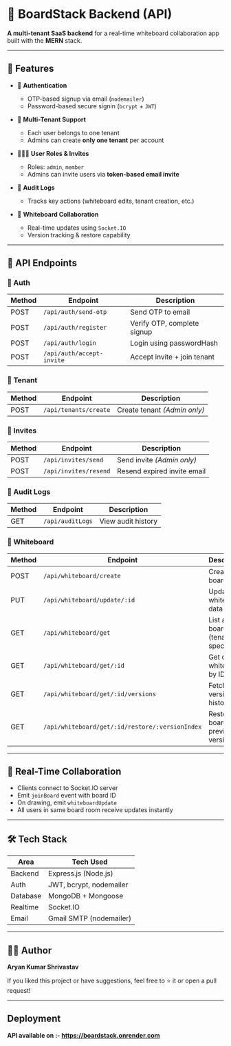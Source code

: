 # 🧾 BoardStack Backend (API)

**A multi-tenant SaaS backend** for a real-time whiteboard collaboration app built with the **MERN** stack.

---

## 🚀 Features

- 🔐 **Authentication**
  - OTP-based signup via email (`nodemailer`)
  - Password-based secure signin (`bcrypt` + `JWT`)

- 🏢 **Multi-Tenant Support**
  - Each user belongs to one tenant
  - Admins can create **only one tenant** per account

- 🧑‍🤝‍🧑 **User Roles & Invites**
  - Roles: `admin`, `member`
  - Admins can invite users via **token-based email invite**

- 📜 **Audit Logs**
  - Tracks key actions (whiteboard edits, tenant creation, etc.)

- 🎨 **Whiteboard Collaboration**
  - Real-time updates using `Socket.IO`
  - Version tracking & restore capability


---

## 📡 API Endpoints

### 🔐 Auth

| Method | Endpoint                   | Description                 |
|--------|----------------------------|-----------------------------|
| POST   | `/api/auth/send-otp`       | Send OTP to email           |
| POST   | `/api/auth/register`       | Verify OTP, complete signup |
| POST   | `/api/auth/login`          | Login using passwordHash    |
| POST   | `/api/auth/accept-invite`  | Accept invite + join tenant |

### 🏢 Tenant

| Method | Endpoint              | Description                  |
|--------|-----------------------|------------------------------|
| POST   | `/api/tenants/create` | Create tenant *(Admin only)* |

### 📩 Invites

| Method | Endpoint              | Description                 |
|--------|-----------------------|-----------------------------|
| POST   | `/api/invites/send`   | Send invite *(Admin only)*  |
| POST   | `/api/invites/resend` | Resend expired invite email |

### 🧾 Audit Logs

| Method | Endpoint         | Description        |
|--------|------------------|--------------------|
| GET    | `/api/auditLogs` | View audit history |

### 🧱 Whiteboard

| Method | Endpoint                                        | Description                       |
|--------|-------------------------------------------------|-----------------------------------|
| POST   | `/api/whiteboard/create`                        | Create new board                  |
| PUT    | `/api/whiteboard/update/:id`                    | Update whiteboard data            |
| GET    | `/api/whiteboard/get`                           | List all boards (tenant-specific) |
| GET    | `/api/whiteboard/get/:id`                       | Get one whiteboard by ID          |
| GET    | `/api/whiteboard/get/:id/versions`              | Fetch board version history       |
| GET    | `/api/whiteboard/get/:id/restore/:versionIndex` | Restore board to previous version |

---

## 🔌 Real-Time Collaboration

- Clients connect to Socket.IO server
- Emit `joinBoard` event with board ID
- On drawing, emit `whiteboardUpdate`
- All users in same board room receive updates instantly

---

## 🛠 Tech Stack

| Area     | Tech Used               |
|----------|-------------------------|
| Backend  | Express.js (Node.js)    |
| Auth     | JWT, bcrypt, nodemailer |
| Database | MongoDB + Mongoose      |
| Realtime | Socket.IO               |
| Email    | Gmail SMTP (nodemailer) |

---

## 🧑‍💻 Author

**Aryan Kumar Shrivastav**

If you liked this project or have suggestions, feel free to ⭐ it or open a pull request!

---

## Deployment

**API available on :- https://boardstack.onrender.com** 
